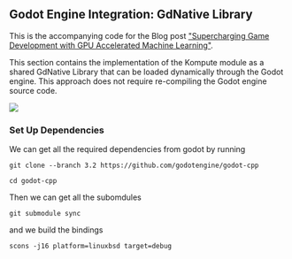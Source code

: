 
## Godot Engine Integration: GdNative Library

This is the accompanying code for the Blog post ["Supercharging Game Development with GPU Accelerated Machine Learning"](https://medium.com/@AxSaucedo/supercharging-game-development-with-gpu-accelerated-ml-using-vulkan-kompute-the-godot-game-engine-4e75a84ea9f0). 

This section contains the implementation of the Kompute module as a shared GdNative Library that can be loaded dynamically through the Godot engine. This approach does not require re-compiling the Godot engine source code.


![](https://github.com/EthicalML/vulkan-kompute/raw/master/docs/images/komputer-godot-4.gif)

### Set Up Dependencies

We can get all the required dependencies from godot by running

```
git clone --branch 3.2 https://github.com/godotengine/godot-cpp

cd godot-cpp
```

Then we can get all the subomdules

```
git submodule sync
```

and we build the bindings

```
scons -j16 platform=linuxbsd target=debug

```

